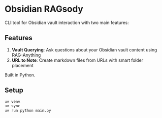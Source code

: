 # Obsidian RAGsody

CLI tool for Obsidian vault interaction with two main features:

## Features

1. **Vault Querying**: Ask questions about your Obsidian vault content using RAG-Anything
2. **URL to Note**: Create markdown files from URLs with smart folder placement

Built in Python.

## Setup

```bash
uv venv
uv sync
uv run python main.py
```